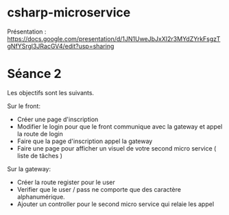 # csharp-microservice

Présentation : https://docs.google.com/presentation/d/1JN1UweJbJxXI2r3MYdZYrkFsgzTgNfYSrgl3JRacGV4/edit?usp=sharing

# Séance 2

Les objectifs sont les suivants.

Sur le front:
- Créer une page d'inscription
- Modifier le login pour que le front communique avec la gateway et appel la route de login
- Faire que la page d'inscription appel la gateway
 - Faire une page pour afficher un visuel de votre second micro service ( liste de tâches )

Sur la gateway:
- Créer la route register pour le user 
- Verifier que le user / pass ne comporte que des caractère alphanumérique.
- Ajouter un controller pour le second micro service qui relaie les appel


